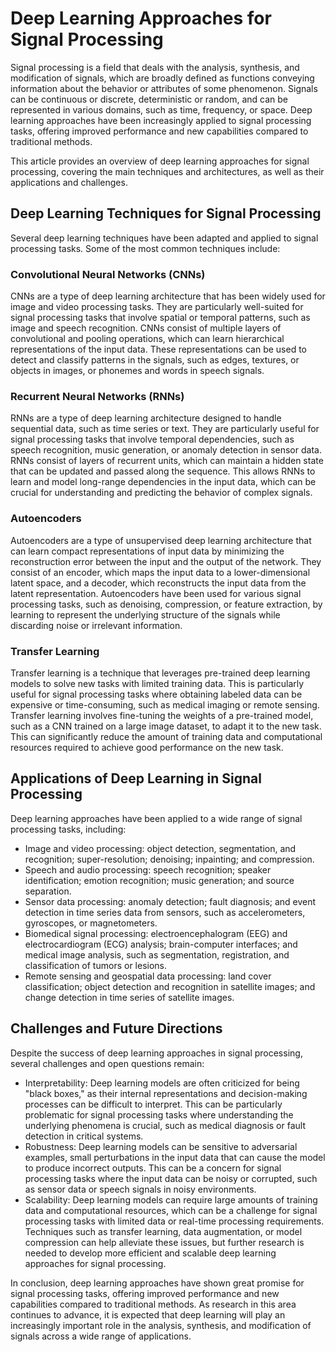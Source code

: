 # Deep Learning Approaches for Signal Processing

Signal processing is a field that deals with the analysis, synthesis, and modification of signals, which are broadly defined as functions conveying information about the behavior or attributes of some phenomenon. Signals can be continuous or discrete, deterministic or random, and can be represented in various domains, such as time, frequency, or space. Deep learning approaches have been increasingly applied to signal processing tasks, offering improved performance and new capabilities compared to traditional methods.

This article provides an overview of deep learning approaches for signal processing, covering the main techniques and architectures, as well as their applications and challenges.

## Deep Learning Techniques for Signal Processing

Several deep learning techniques have been adapted and applied to signal processing tasks. Some of the most common techniques include:

### Convolutional Neural Networks (CNNs)

CNNs are a type of deep learning architecture that has been widely used for image and video processing tasks. They are particularly well-suited for signal processing tasks that involve spatial or temporal patterns, such as image and speech recognition. CNNs consist of multiple layers of convolutional and pooling operations, which can learn hierarchical representations of the input data. These representations can be used to detect and classify patterns in the signals, such as edges, textures, or objects in images, or phonemes and words in speech signals.

### Recurrent Neural Networks (RNNs)

RNNs are a type of deep learning architecture designed to handle sequential data, such as time series or text. They are particularly useful for signal processing tasks that involve temporal dependencies, such as speech recognition, music generation, or anomaly detection in sensor data. RNNs consist of layers of recurrent units, which can maintain a hidden state that can be updated and passed along the sequence. This allows RNNs to learn and model long-range dependencies in the input data, which can be crucial for understanding and predicting the behavior of complex signals.

### Autoencoders

Autoencoders are a type of unsupervised deep learning architecture that can learn compact representations of input data by minimizing the reconstruction error between the input and the output of the network. They consist of an encoder, which maps the input data to a lower-dimensional latent space, and a decoder, which reconstructs the input data from the latent representation. Autoencoders have been used for various signal processing tasks, such as denoising, compression, or feature extraction, by learning to represent the underlying structure of the signals while discarding noise or irrelevant information.

### Transfer Learning

Transfer learning is a technique that leverages pre-trained deep learning models to solve new tasks with limited training data. This is particularly useful for signal processing tasks where obtaining labeled data can be expensive or time-consuming, such as medical imaging or remote sensing. Transfer learning involves fine-tuning the weights of a pre-trained model, such as a CNN trained on a large image dataset, to adapt it to the new task. This can significantly reduce the amount of training data and computational resources required to achieve good performance on the new task.

## Applications of Deep Learning in Signal Processing

Deep learning approaches have been applied to a wide range of signal processing tasks, including:

- Image and video processing: object detection, segmentation, and recognition; super-resolution; denoising; inpainting; and compression.
- Speech and audio processing: speech recognition; speaker identification; emotion recognition; music generation; and source separation.
- Sensor data processing: anomaly detection; fault diagnosis; and event detection in time series data from sensors, such as accelerometers, gyroscopes, or magnetometers.
- Biomedical signal processing: electroencephalogram (EEG) and electrocardiogram (ECG) analysis; brain-computer interfaces; and medical image analysis, such as segmentation, registration, and classification of tumors or lesions.
- Remote sensing and geospatial data processing: land cover classification; object detection and recognition in satellite images; and change detection in time series of satellite images.

## Challenges and Future Directions

Despite the success of deep learning approaches in signal processing, several challenges and open questions remain:

- Interpretability: Deep learning models are often criticized for being "black boxes," as their internal representations and decision-making processes can be difficult to interpret. This can be particularly problematic for signal processing tasks where understanding the underlying phenomena is crucial, such as medical diagnosis or fault detection in critical systems.
- Robustness: Deep learning models can be sensitive to adversarial examples, small perturbations in the input data that can cause the model to produce incorrect outputs. This can be a concern for signal processing tasks where the input data can be noisy or corrupted, such as sensor data or speech signals in noisy environments.
- Scalability: Deep learning models can require large amounts of training data and computational resources, which can be a challenge for signal processing tasks with limited data or real-time processing requirements. Techniques such as transfer learning, data augmentation, or model compression can help alleviate these issues, but further research is needed to develop more efficient and scalable deep learning approaches for signal processing.

In conclusion, deep learning approaches have shown great promise for signal processing tasks, offering improved performance and new capabilities compared to traditional methods. As research in this area continues to advance, it is expected that deep learning will play an increasingly important role in the analysis, synthesis, and modification of signals across a wide range of applications.
